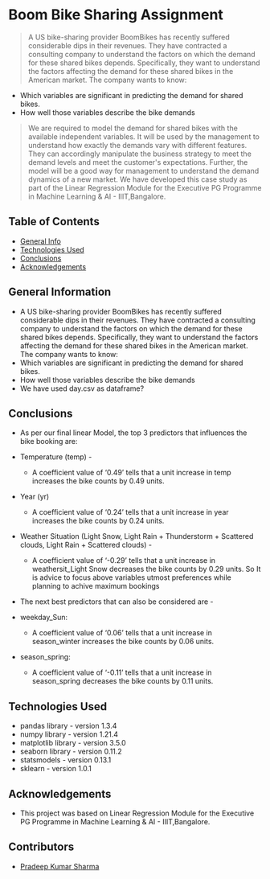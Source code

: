 # Boom Bike Sharing Assignment
> A US bike-sharing provider BoomBikes has recently suffered considerable dips in their revenues. They have contracted a consulting company to understand the factors on which the demand for these shared bikes depends. Specifically, they want to understand the factors affecting the demand for these shared bikes in the American market. The company wants to know:

-  Which variables are significant in predicting the demand for shared bikes.
-  How well those variables describe the bike demands
>  We are required to model the demand for shared bikes with the available independent variables. It will be used by the management to understand how exactly the demands vary with different features. They can accordingly manipulate the business strategy to meet the demand levels and meet the customer's expectations. Further, the model will be a good way for management to understand the demand dynamics of a new market.
> We have developed this case study as part of the Linear Regression Module for the Executive PG Programme in Machine Learning & AI - IIIT,Bangalore.



## Table of Contents
* [General Info](#general-information)
* [Technologies Used](#technologies-used)
* [Conclusions](#conclusions)
* [Acknowledgements](#acknowledgements)

<!-- You can include any other section that is pertinent to your problem -->

## General Information
- A US bike-sharing provider BoomBikes has recently suffered considerable dips in their revenues. They have contracted a consulting company to understand the factors on which the demand for these shared bikes depends. Specifically, they want to understand the factors affecting the demand for these shared bikes in the American market. The company wants to know:
- Which variables are significant in predicting the demand for shared bikes.
- How well those variables describe the bike demands
- We have used day.csv as dataframe?

<!-- You don't have to answer all the questions - just the ones relevant to your project. -->

## Conclusions
- As per our final linear Model, the top 3 predictors that influences the bike booking are:
- Temperature (temp) -
    - A coefficient value of ‘0.49’ tells that a unit increase in temp increases the bike counts by 0.49 units.
- Year (yr)
    - A coefficient value of ‘0.24’ tells that a unit increase in year increases the bike counts by 0.24 units.
- Weather Situation (Light Snow, Light Rain + Thunderstorm + Scattered clouds, Light Rain + Scattered clouds) -
    - A coefficient value of ‘-0.29’ tells that a unit increase in weathersit_Light Snow decreases the bike counts by 0.29 units.
So It is advice to focus above variables utmost preferences while planning to achive maximum bookings

- The next best predictors that can also be considered are -
- weekday_Sun:
    - A coefficient value of ‘0.06’ tells that a unit increase in season_winter increases the bike counts by 0.06 units.
- season_spring:
    - A coefficient value of ‘-0.11’ tells that a unit increase in season_spring decreases the bike counts by 0.11 units.


<!-- You don't have to answer all the questions - just the ones relevant to your project. -->


## Technologies Used
- pandas library - version 1.3.4
- numpy library - version 1.21.4
- matplotlib library - version 3.5.0
- seaborn library - version 0.11.2
- statsmodels - version 0.13.1
- sklearn - version 1.0.1

<!-- As the libraries versions keep on changing, it is recommended to mention the version of library used in this project -->

## Acknowledgements
- This project was based on Linear Regression Module for the Executive PG Programme in Machine Learning & AI - IIIT,Bangalore.


## Contributors
- <a href="https://github.com/pradeepksharma22/">Pradeep Kumar Sharma</a>


<!-- Optional -->
<!-- ## License -->
<!-- This project is open source and available under the [... License](). -->

<!-- You don't have to include all sections - just the one's relevant to your project -->
